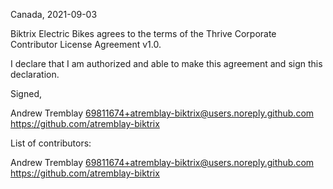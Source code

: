Canada, 2021-09-03

Biktrix Electric Bikes agrees to the terms of the Thrive Corporate Contributor License
Agreement v1.0.

I declare that I am authorized and able to make this agreement and sign this
declaration.

Signed,

Andrew Tremblay 69811674+atremblay-biktrix@users.noreply.github.com https://github.com/atremblay-biktrix

List of contributors:

Andrew Tremblay 69811674+atremblay-biktrix@users.noreply.github.com https://github.com/atremblay-biktrix
